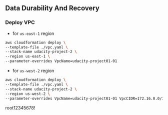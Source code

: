 ## Data Durability And Recovery

### Deploy VPC
- for `us-east-1` region
```sh
aws cloudformation deploy \
--template-file ./vpc.yaml \
--stack-name udacity-project-2 \
--region us-east-1 \
--parameter-overrides VpcName=udacity-project01-01
```

- for `us-west-2` region
```sh
aws cloudformation deploy \
--template-file ./vpc.yaml \
--stack-name udacity-project-2 \
--region us-west-2 \
--parameter-overrides VpcName=udacity-project01-01 VpcCIDR=172.16.0.0/16 PublicSubnet1CIDR=172.16.0.0/24 PublicSubnet2CIDR=172.16.1.0/24 PrivateSubnet1CIDR=172.16.2.0/24 PrivateSubnet2CIDR=172.16.3.0/24
```


root12345678!